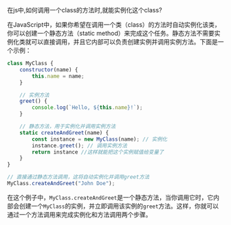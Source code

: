 在js中,如何调用一个class的方法时,就能实例化这个class?

在JavaScript中，如果你希望在调用一个类（class）的方法时自动实例化该类，你可以创建一个静态方法（static method）来完成这个任务。静态方法不需要实例化类就可以直接调用，并且它内部可以负责创建实例并调用实例方法。下面是一个示例：

```javascript
class MyClass {
    constructor(name) {
        this.name = name;
    }

    // 实例方法
    greet() {
        console.log(`Hello, ${this.name}!`);
    }

    // 静态方法，用于实例化并调用实例方法
    static createAndGreet(name) {
        const instance = new MyClass(name); // 实例化
        instance.greet(); // 调用实例方法
        return instance //这样就能把这个实例赋值给变量了
    }
}

// 直接通过静态方法调用，这将自动实例化并调用greet方法
MyClass.createAndGreet("John Doe");
```

在这个例子中，`MyClass.createAndGreet`是一个静态方法，当你调用它时，它内部会创建一个`MyClass`的实例，并立即调用该实例的`greet`方法。这样，你就可以通过一个方法调用来完成实例化和方法调用两个步骤。